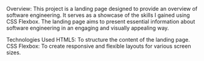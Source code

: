 Overview:
This project is a landing page designed to provide an overview of software engineering. It serves as a showcase of the skills I gained using CSS Flexbox. 
The landing page aims to present essential information about software engineering in an engaging and visually appealing way.

Technologies Used
HTML5: To structure the content of the landing page.
CSS Flexbox: To create responsive and flexible layouts for various screen sizes.
